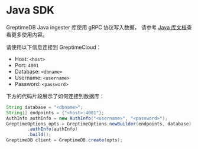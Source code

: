 # Java SDK

GreptimeDB Java ingester 库使用 gRPC 协议写入数据，
请参考 [Java 库文档](https://docs.greptime.cn/user-guide/client-libraries/java)查看更多使用内容。

请使用以下信息连接到 GreptimeCloud：

- Host: `<host>`
- Port: `4001`
- Database: `<dbname>`
- Username: `<username>`
- Password: `<password>`

下方的代码片段展示了如何连接到数据库：

```java
String database = "<dbname>";
String[] endpoints = {"<host>:4001"};
AuthInfo authInfo = new AuthInfo("<username>", "<password>");
GreptimeOptions opts = GreptimeOptions.newBuilder(endpoints, database)
        .authInfo(authInfo)
        .build();
GreptimeDB client = GreptimeDB.create(opts);
```
